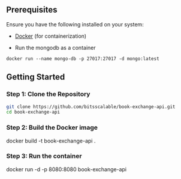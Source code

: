 
## Prerequisites

Ensure you have the following installed on your system:

- [Docker](https://www.docker.com/) (for containerization)

- Run the mongodb as a container
```
docker run --name mongo-db -p 27017:27017 -d mongo:latest
```

## Getting Started

### Step 1: Clone the Repository

```bash
git clone https://github.com/bitsscalable/book-exchange-api.git
cd book-exchange-api
```

### Step 2: Build the Docker image

docker build -t book-exchange-api .

### Step 3: Run the container

docker run -d -p 8080:8080 book-exchange-api


